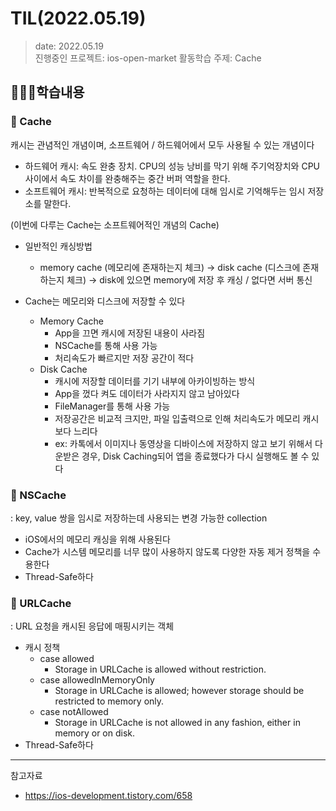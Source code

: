 # TIL(2022.05.19)

> date: 2022.05.19</br>
> 진행중인 프로젝트: ios-open-market
> 활동학습 주제: Cache

## 👩🏻‍💻학습내용
### 📝 Cache

캐시는 관념적인 개념이며, 소프트웨어 / 하드웨어에서 모두 사용될 수 있는 개념이다

- 하드웨어 캐시: 속도 완충 장치. CPU의 성능 낭비를 막기 위해 주기억장치와 CPU 사이에서 속도 차이를 완충해주는 중간 버퍼 역할을 한다. 
- 소프트웨어 캐시: 반복적으로 요청하는 데이터에 대해 임시로 기억해두는 임시 저장소를 말한다.

(이번에 다루는 Cache는 소프트웨어적인 개념의 Cache)


- 일반적인 캐싱방법
    - memory cache (메모리에 존재하는지 체크) -> disk cache (디스크에 존재하는지 체크) -> disk에 있으면 memory에 저장 후 캐싱 / 없다면 서버 통신



- Cache는 메모리와 디스크에 저장할 수 있다
    - Memory Cache
        - App을 끄면 캐시에 저장된 내용이 사라짐
        - NSCache를 통해 사용 가능
        - 처리속도가 빠르지만 저장 공간이 적다
    - Disk Cache
        - 캐시에 저장할 데이터를 기기 내부에 아카이빙하는 방식
        - App을 껐다 켜도 데이터가 사라지지 않고 남아있다
        - FileManager를 통해 사용 가능
        - 저장공간은 비교적 크지만, 파일 입출력으로 인해 처리속도가 메모리 캐시보다 느리다
        - ex: 카톡에서 이미지나 동영상을 디바이스에 저장하지 않고 보기 위해서 다운받은 경우, Disk Caching되어 앱을 종료했다가 다시 실행해도 볼 수 있다


### 📝 NSCache

: key, value 쌍을 임시로 저장하는데 사용되는 변경 가능한 collection

- iOS에서의 메모리 캐싱을 위해 사용된다
- Cache가 시스템 메모리를 너무 많이 사용하지 않도록 다양한 자동 제거 정책을 수용한다
- Thread-Safe하다

### 📝 URLCache

: URL 요청을 캐시된 응답에 매핑시키는 객체

- 캐시 정책
    - case allowed
        - Storage in URLCache is allowed without restriction.
    - case allowedInMemoryOnly
        - Storage in URLCache is allowed; however storage should be restricted to memory only.
    - case notAllowed
        - Storage in URLCache is not allowed in any fashion, either in memory or on disk.
- Thread-Safe하다

---
참고자료
- https://ios-development.tistory.com/658
